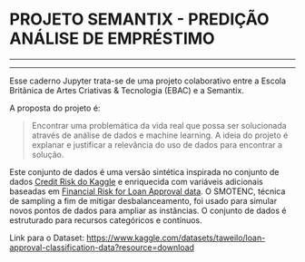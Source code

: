 # PROJETO SEMANTIX - PREDIÇÃO ANÁLISE DE EMPRÉSTIMO
---
---

Esse caderno Jupyter trata-se de uma projeto colaborativo entre a Escola Britânica de Artes Criativas & Tecnologia (EBAC) e a Semantix.

A proposta do projeto é:
>Encontrar uma problemática da vida real que possa ser solucionada através de análise de dados e machine learning. A ideia do projeto é explanar e justificar a relevância do uso de dados para encontrar a solução.

Este conjunto de dados é uma versão sintética inspirada no conjunto de dados  [Credit Risk do Kaggle](https://www.kaggle.com/datasets/laotse/credit-risk-dataset) e enriquecida com variáveis adicionais baseadas em [Financial Risk for Loan Approval data](https://www.kaggle.com/datasets/lorenzozoppelletto/financial-risk-for-loan-approval). O SMOTENC, técnica de sampling a fim de mitigar desbalanceamento, foi usado para simular novos pontos de dados para ampliar as instâncias. O conjunto de dados é estruturado para recursos categóricos e contínuos.

Link para o Dataset: https://www.kaggle.com/datasets/taweilo/loan-approval-classification-data?resource=download
